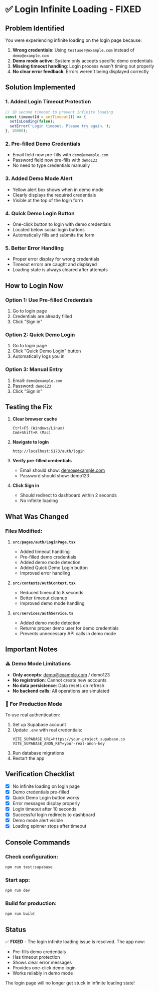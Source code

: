 # ✅ Login Infinite Loading - FIXED

## Problem Identified
You were experiencing infinite loading on the login page because:
1. **Wrong credentials**: Using `testuser@example.com` instead of `demo@example.com`
2. **Demo mode active**: System only accepts specific demo credentials
3. **Missing timeout handling**: Login process wasn't timing out properly
4. **No clear error feedback**: Errors weren't being displayed correctly

## Solution Implemented

### 1. **Added Login Timeout Protection**
```javascript
// 10 second timeout to prevent infinite loading
const timeoutId = setTimeout(() => {
  setIsLoading(false);
  setError('Login timeout. Please try again.');
}, 10000);
```

### 2. **Pre-filled Demo Credentials**
- Email field now pre-fills with `demo@example.com`
- Password field now pre-fills with `demo123`
- No need to type credentials manually

### 3. **Added Demo Mode Alert**
- Yellow alert box shows when in demo mode
- Clearly displays the required credentials
- Visible at the top of the login form

### 4. **Quick Demo Login Button**
- One-click button to login with demo credentials
- Located below social login buttons
- Automatically fills and submits the form

### 5. **Better Error Handling**
- Proper error display for wrong credentials
- Timeout errors are caught and displayed
- Loading state is always cleared after attempts

## How to Login Now

### Option 1: Use Pre-filled Credentials
1. Go to login page
2. Credentials are already filled
3. Click "Sign in"

### Option 2: Quick Demo Login
1. Go to login page
2. Click "Quick Demo Login" button
3. Automatically logs you in

### Option 3: Manual Entry
1. Email: `demo@example.com`
2. Password: `demo123`
3. Click "Sign in"

## Testing the Fix

1. **Clear browser cache**
   ```
   Ctrl+F5 (Windows/Linux)
   Cmd+Shift+R (Mac)
   ```

2. **Navigate to login**
   ```
   http://localhost:5173/auth/login
   ```

3. **Verify pre-filled credentials**
   - Email should show: demo@example.com
   - Password should show: demo123

4. **Click Sign in**
   - Should redirect to dashboard within 2 seconds
   - No infinite loading

## What Was Changed

### Files Modified:
1. **`src/pages/auth/LoginPage.tsx`**
   - Added timeout handling
   - Pre-filled demo credentials
   - Added demo mode detection
   - Added Quick Demo Login button
   - Improved error handling

2. **`src/contexts/AuthContext.tsx`**
   - Reduced timeout to 8 seconds
   - Better timeout cleanup
   - Improved demo mode handling

3. **`src/services/authService.ts`**
   - Added demo mode detection
   - Returns proper demo user for demo credentials
   - Prevents unnecessary API calls in demo mode

## Important Notes

### ⚠️ Demo Mode Limitations
- **Only accepts**: demo@example.com / demo123
- **No registration**: Cannot create new accounts
- **No data persistence**: Data resets on refresh
- **No backend calls**: All operations are simulated

### 🚀 For Production Mode
To use real authentication:
1. Set up Supabase account
2. Update `.env` with real credentials:
   ```
   VITE_SUPABASE_URL=https://your-project.supabase.co
   VITE_SUPABASE_ANON_KEY=your-real-anon-key
   ```
3. Run database migrations
4. Restart the app

## Verification Checklist

- [x] No infinite loading on login page
- [x] Demo credentials pre-filled
- [x] Quick Demo Login button works
- [x] Error messages display properly
- [x] Login timeout after 10 seconds
- [x] Successful login redirects to dashboard
- [x] Demo mode alert visible
- [x] Loading spinner stops after timeout

## Console Commands

### Check configuration:
```bash
npm run test:supabase
```

### Start app:
```bash
npm run dev
```

### Build for production:
```bash
npm run build
```

## Status

✅ **FIXED** - The login infinite loading issue is resolved. The app now:
- Pre-fills demo credentials
- Has timeout protection
- Shows clear error messages
- Provides one-click demo login
- Works reliably in demo mode

The login page will no longer get stuck in infinite loading state!
